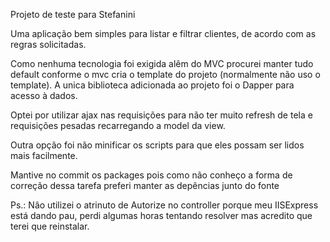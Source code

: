 
Projeto de teste para Stefanini

Uma aplicação bem simples para listar e filtrar clientes, de acordo com as regras solicitadas.

Como nenhuma tecnologia foi exigida alêm do MVC procurei manter tudo default conforme o mvc cria o template do projeto (normalmente não uso o template).
A unica biblioteca adicionada ao projeto foi o Dapper para acesso à dados.

Optei por utilizar ajax nas requisições para não ter muito refresh de tela e requisições pesadas recarregando a model da view.

Outra opção foi não minificar os scripts para que eles possam ser lidos mais facilmente.

Mantive no commit os packages pois como não conheço a forma de correção dessa tarefa preferi manter as depências junto do fonte

Ps.: Nâo utilizei o atrinuto de Autorize no controller porque meu IISExpress está dando pau, perdi algumas horas tentando resolver mas acredito que terei que reinstalar.